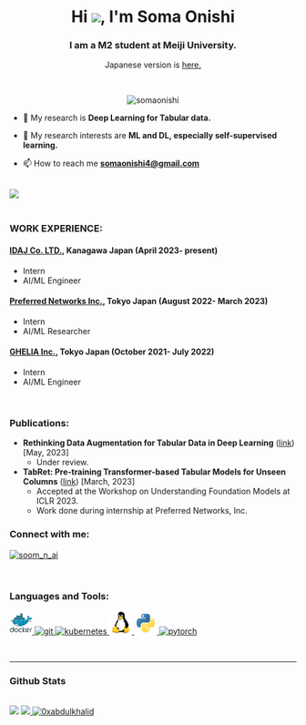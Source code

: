 <h1 align="center">Hi <img src="https://media.giphy.com/media/hvRJCLFzcasrR4ia7z/giphy.gif" width="35">, I'm Soma Onishi</h1>
<h3 align="center">I am a M2 student at Meiji University.</h3>

<p align="center"> Japanese version is <a href="./README_JP.md">here.</a> </p>

<br>
<p align="center"> <img src="https://komarev.com/ghpvc/?username=somaonishi&label=Profile%20views&color=0e75b6&style=flat" alt="somaonishi" /> </p>

- 🔭 My research is **Deep Learning for Tabular data.**

- 🌱 My research interests are **ML and DL, especially self-supervised learning.**

- 📫 How to reach me **somaonishi4@gmail.com**

<br>
<img src="https://user-images.githubusercontent.com/73097560/115834477-dbab4500-a447-11eb-908a-139a6edaec5c.gif"><br><br>

<h3 align="left">WORK EXPERIENCE:</h3>
<h4><a href="https://www.idaj.co.jp/english/">IDAJ Co. LTD.</a>, Kanagawa Japan (April 2023- present)</h4>

- Intern
- AI/ML Engineer

<h4><a href="https://www.preferred.jp/en/">Preferred Networks Inc.</a>, Tokyo Japan (August 2022- March 2023)</h4>

- Intern
- AI/ML Researcher

<h4><a href="https://ghelia.com/en/">GHELIA Inc.</a>, Tokyo Japan (October 2021- July 2022)</h4>

- Intern
- AI/ML Engineer

<br>

<h3 align="left">Publications:</h3>

- **Rethinking Data Augmentation for Tabular Data in Deep Learning** (<a href="https://arxiv.org/abs/2305.10308">link</a>) [May, 2023]
  - Under review.
- **TabRet: Pre-training Transformer-based Tabular Models for Unseen Columns** (<a href="https://arxiv.org/abs/2303.15747">link</a>) [March, 2023]
  - Accepted at the Workshop on Understanding Foundation Models at ICLR 2023.
  - Work done during internship at Preferred Networks, Inc.

<h3 align="left">Connect with me:</h3>
<p align="left">
<a href="https://twitter.com/soom_n_a" target="blank"><img align="center" src="https://raw.githubusercontent.com/rahuldkjain/github-profile-readme-generator/master/src/images/icons/Social/twitter.svg" alt="soom_n_ai" height="30" width="40" /></a>
</p>

<br>
<h3 align="left">Languages and Tools:</h3>
<p align="left"> <a href="https://www.docker.com/" target="_blank" rel="noreferrer"> <img src="https://raw.githubusercontent.com/devicons/devicon/master/icons/docker/docker-original-wordmark.svg" alt="docker" width="40" height="40"/> </a> <a href="https://git-scm.com/" target="_blank" rel="noreferrer"> <img src="https://www.vectorlogo.zone/logos/git-scm/git-scm-icon.svg" alt="git" width="40" height="40"/> </a> <a href="https://kubernetes.io" target="_blank" rel="noreferrer"> <img src="https://www.vectorlogo.zone/logos/kubernetes/kubernetes-icon.svg" alt="kubernetes" width="40" height="40"/> </a> <a href="https://www.linux.org/" target="_blank" rel="noreferrer"> <img src="https://raw.githubusercontent.com/devicons/devicon/master/icons/linux/linux-original.svg" alt="linux" width="40" height="40"/> </a> <a href="https://www.python.org" target="_blank" rel="noreferrer"> <img src="https://raw.githubusercontent.com/devicons/devicon/master/icons/python/python-original.svg" alt="python" width="40" height="40"/> </a> <a href="https://pytorch.org/" target="_blank" rel="noreferrer"> <img src="https://www.vectorlogo.zone/logos/pytorch/pytorch-icon.svg" alt="pytorch" width="40" height="40"/> </a> </p>

<br>

-----

<h3>Github Stats</h3>
<br>
<img src="https://github-readme-streak-stats.herokuapp.com/?user=somaonishi&theme=tokyonight">

<a href="https://github.com/somaonishi/">
  <img src="https://github-readme-stats.vercel.app/api?username=somaonishi&show_icons=true&theme=tokyonight" width="450"/>
  <img src="https://github-readme-stats.vercel.app/api/top-langs?username=somaonishi&show_icons=true&locale=en&layout=compact&line_height=20&theme=tokyonight" width="375"  alt="0xabdulkhalid"/>
  
